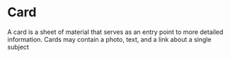 # Card
A card is a sheet of material that serves as an entry point to more detailed information. Cards may contain a photo, text, and a link about a single subject

